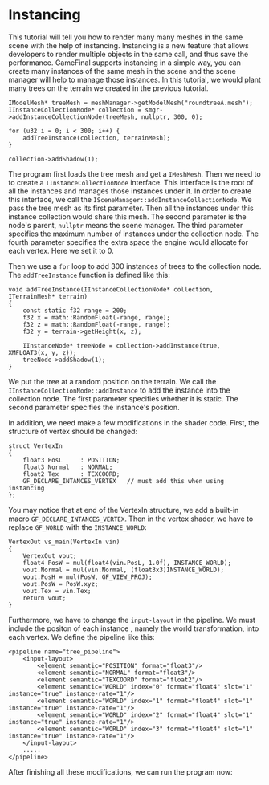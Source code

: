 # Instancing #

This tutorial will tell you how to render many many meshes in the same scene with the help of instancing. Instancing is a new feature that allows developers to render multiple objects in the same call, and thus save the performance. GameFinal supports instancing in a simple way, you can create many instances of the same mesh in the scene and the scene manager will help to manage those instances. In this tutorial, we would plant many trees on the terrain we created in the previous tutorial.

	IModelMesh* treeMesh = meshManager->getModelMesh("roundtreeA.mesh");
	IInstanceCollectionNode* collection = smgr->addInstanceCollectionNode(treeMesh, nullptr, 300, 0);

	for (u32 i = 0; i < 300; i++) {
		addTreeInstance(collection, terrainMesh);
	}

	collection->addShadow(1);

The program first loads the tree mesh and get a `IMeshMesh`. Then we need to to create a `IInstanceCollectionNode` interface. This interface is the root of all the instances and manages those instances under it. In order to create this interface, we call the `ISceneManager::addInstanceCollectionNode`. We pass the tree mesh as its first parameter. Then all the instances under this instance collection would share this mesh. The second parameter is the node's parent, `nullptr` means the scene manager. The third parameter specifies the maximum number of instances under the collection node. The fourth parameter specifies the extra space the engine would allocate for each vertex. Here we set it to 0.

Then we use a `for` loop to add 300 instances of trees to the collection node. The `addTreeInstance` function is defined like this:

	void addTreeInstance(IInstanceCollectionNode* collection, ITerrainMesh* terrain)
	{
		const static f32 range = 200;
		f32 x = math::RandomFloat(-range, range);
		f32 z = math::RandomFloat(-range, range);
		f32 y = terrain->getHeight(x, z);
	
		IInstanceNode* treeNode = collection->addInstance(true, XMFLOAT3(x, y, z));
		treeNode->addShadow(1);
	}

We put the tree at a random position on the terrain. We call the `IInstanceCollectionNode::addInstance` to add the instance into the collection node. The first parameter specifies whether it is static. The second parameter specifies the instance's position.

In addition, we need make a few modifications in the shader code. First, the structure of vertex should be changed:

	struct VertexIn
	{
		float3 PosL		: POSITION;
		float3 Normal	: NORMAL;
		float2 Tex		: TEXCOORD;
		GF_DECLARE_INTANCES_VERTEX   // must add this when using instancing
	};

You may notice that at end of the VertexIn structure, we add a built-in macro `GF_DECLARE_INTANCES_VERTEX`. Then in the vertex shader, we have to replace `GF_WORLD` with the `INSTANCE_WORLD`:

	VertexOut vs_main(VertexIn vin)
	{
		VertexOut vout;
		float4 PosW = mul(float4(vin.PosL, 1.0f), INSTANCE_WORLD);
		vout.Normal = mul(vin.Normal, (float3x3)INSTANCE_WORLD);
		vout.PosH = mul(PosW, GF_VIEW_PROJ);
		vout.PosW = PosW.xyz;
		vout.Tex = vin.Tex;
		return vout;
	}
		 
Furthermore, we have to change the `input-layout` in the pipeline. We must include the positon of each instance , namely the world transformation, into each vertex. We define the pipeline like this:

	<pipeline name="tree_pipeline">
		<input-layout>
			<element semantic="POSITION" format="float3"/>
			<element semantic="NORMAL" format="float3"/>
			<element semantic="TEXCOORD" format="float2"/>
			<element semantic="WORLD" index="0" format="float4" slot="1" instance="true" instance-rate="1"/>
			<element semantic="WORLD" index="1" format="float4" slot="1" instance="true" instance-rate="1"/>
			<element semantic="WORLD" index="2" format="float4" slot="1" instance="true" instance-rate="1"/>
			<element semantic="WORLD" index="3" format="float4" slot="1" instance="true" instance-rate="1"/>
		</input-layout>
		.....
	</pipeline>

After finishing all these modifications, we can run the program now:






